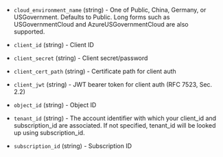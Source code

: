 <!-- Code generated from the comments of the ClientConfig struct in builder/azure/arm/clientconfig.go; DO NOT EDIT MANUALLY -->

-   `cloud_environment_name` (string) - One of Public, China, Germany, or
    USGovernment. Defaults to Public. Long forms such as
    USGovernmentCloud and AzureUSGovernmentCloud are also supported.
    
-   `client_id` (string) - Client ID
    
-   `client_secret` (string) - Client secret/password
    
-   `client_cert_path` (string) - Certificate path for client auth
    
-   `client_jwt` (string) - JWT bearer token for client auth (RFC 7523, Sec. 2.2)
    
-   `object_id` (string) - Object ID
-   `tenant_id` (string) - The account identifier with which your client_id and
    subscription_id are associated. If not specified, tenant_id will be
    looked up using subscription_id.
    
-   `subscription_id` (string) - Subscription ID